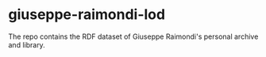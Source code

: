 # giuseppe-raimondi-lod

The repo contains the RDF dataset of Giuseppe Raimondi's personal archive and library.
